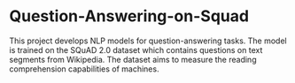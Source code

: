 # Question-Answering-on-Squad
This project develops NLP models for question-answering tasks. The model is trained on the SQuAD 2.0 dataset which contains questions on text segments from Wikipedia. The dataset aims to measure the reading comprehension capabilities of machines.
